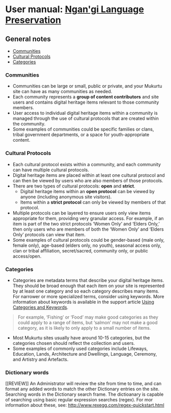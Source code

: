 
# User manual: [Ngan'gi Language Preservation](https://ngangi.net)
## General notes

* [Communities](#communities)
* [Cultural Protocols](#cultural-protocols)
* [Categories](#categories)




### Communities
* Communities can be large or small, public or private, and your Mukurtu site can have as many communities as needed.
* Each community represents a **group of content contributors** and site users and contains digital heritage items relevant to those community members.
* User access to individual digital heritage items within a community is managed through the use of cultural protocols that are created within the community.
* Some examples of communities could be specific families or clans, tribal government departments, or a space for youth-appropriate content.

### Cultural Protocols
* Each cultural protocol exists within a community, and each community can have multiple cultural protocols.
* Digital heritage items are placed within at least one cultural protocol and can then be viewed by users who are also members of those protocols.
* There are two types of cultural protocols: **open** and **strict**.
  * Digital heritage items within an **open protocol** can be viewed by anyone (including anonymous site visitors).
  * Items within a **strict protocol** can only be viewed by members of that protocol.
* Multiple protocols can be layered to ensure users only view items appropriate for them, providing very granular access. For example, if an item is part of the two strict protocols ‘Women Only’ and ‘Elders Only,’ then only users who are members of both the ‘Women Only’ and ‘Elders Only’ protocols can view that item.
* Some examples of cultural protocols could be gender-based (male only, female only), age-based (elders only, no youth), seasonal access only, clan or tribal affiliation, secret/sacred, community only, or public access/open.

### Categories
* Categories are metadata terms that describe your digital heritage items. They should be broad enough that each item on your site is represented by at least one category and so each category describes many items. For narrower or more specialized terms, consider using keywords. More information about keywords is available in the support article [Using Categories and Keywords](http://support.mukurtu.org/customer/en/portal/articles/2430094-using-categories-and-keywords).
> For example, ‘Fishing’ or ‘Food’ may make good categories as they could apply to a range of items, but ‘salmon’ may not make a good category, as it is likely to only apply to a small number of items.

* Most Mukurtu sites usually have around 10-15 categories, but the categories chosen should reflect the collection and users.
* Some examples of commonly used categories include Lifeways, Education, Lands, Architecture and Dwellings, Language, Ceremony, and Artistry and Artefacts.

### Dictionary words

[[REVIEW]]
An Administrator will review the site from time to time, and can format any added words to match the other Dictionary entries on the site.
Searching words in the Dictionary search frame. The dictioanary is capable of searching using basic regular expression searches (regex). For mor information about these, see: http://www.rexegg.com/regex-quickstart.html
